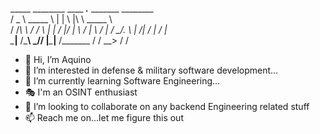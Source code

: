 
   _____   ________   ____ ___.___ _______   ________   
  /  _  \  \_____  \ |    |   \   |\      \  \_____  \  
 /  /_\  \  /  / \  \|    |   /   |/   |   \  /   |   \ 
/    |    \/   \_/.  \    |  /|   /    |    \/    |    \
\____|__  /\_____\ \_/______/ |___\____|__  /\_______  /
        \/        \__>                    \/         \/ 
- 👋 Hi, I’m Aquino
- 👀 I’m interested in defense & military software development...
- 🌱 I’m currently learning Software Engineering...
- 🎭 I'm an OSINT enthusiast
- 💞️ I’m looking to collaborate on any backend Engineering related stuff
- 📫 Reach me on...let me figure this out

<!---
aq-UI-no/aq-UI-no is a ✨ special ✨ repository because its `README.md` (this file) appears on your GitHub profile.
You can click the Preview link to take a look at your changes.
--->
